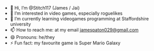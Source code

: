 - 👋 Hi, I’m @Stitch117 (James / Jai)
- 👀 I’m interested in video games, especially roguelikes
- 🌱 I’m currently learning videogames programming at Staffordshire university
- 📫 How to reach me: at my email jamespaton029@gmail.com
- 😄 Pronouns: he/they
- ⚡ Fun fact: my favourite game is Super Mario Galaxy

<!---
Stitch117/Stitch117 is a ✨ special ✨ repository because its `README.md` (this file) appears on your GitHub profile.
You can click the Preview link to take a look at your changes.
--->
